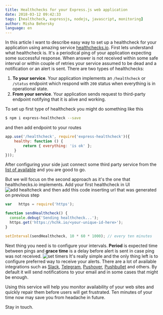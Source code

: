 ```yaml
---
title: Healthchecks for your Express.js web application
date: 2018-03-12 09:42:33
tags: [healthcheck, expressjs, nodejs, javascript, monitoring]
author: Misha Behersky
language: en
---
```


In this article I want to describe easy way to set up a healthcheck for your application using amazing service [healthchecks.io](https://healthchecks.io). First lets understand what healthcheck is. It's a periodical ping of your application expecting some successful response. When answer is not received within some safe interval or within couple of retries your service assumed to be dead and a notification or an alert is sent. There are two types of healthchecks:
1. **To your service**. Your application implements an `/healthcheck` or `/status` endpoint which respond with `200` status when everything is in operational state.
2. **From your service**. Your application sends request to third-party endpoint notifying that it is alive and working.

To set up first type of healthcheck you might do something like this

```bash
$ npm i express-healthcheck --save
```

and then add endpoint to your routes

```javascript
app.use('/healthcheck', require('express-healthcheck')({
    healthy: function () {
        return { everything: 'is ok' };
    }
}));
```

After configuring your side just connect some third party service from the [list of available](https://www.hongkiat.com/blog/monitor-website-up-downtime-30-free-web-services-and-tools/) and you are good to go.

But we will focus on the second approach as it's the one that healthchecks.io implements. Add your first healthcheck in UI
![add healtcheck](/old/article/199370e0dbe732b3a3bee487c5049077.png)
and then add this code inserting url that was generated on previous step

```javascript
var   https = require('https');

function sendHealthcheck() {
  console.debug('Sending healthcheck...');
  https.get('https://hchk.io/<your-unique-id-here>');
}

setInterval(sendHealthcheck, 10 * 60 * 1000); // every ten minutes
```

Next thing you need is to configure your intervals. **Period** is expected time between pings and **grace time** is a delay before alert is sent in case ping was not received.
![set timers](/old/article/52e3652a57a63bb6bad100f54f93c99f.png)
It's really simple and the only thing left is to configure preferred way to receive your alerts. There are a lot of available integrations such as [Slack](https://slack.com), [Telegram](https://telegram.org/), [Pushover](https://pushover.net/), [Pushbullet](https://www.pushbullet.com/) and others. By default it will send notifications to your email and in some cases that might be enough.

Using this service will help you monitor availability of your web sites and quickly repair them before users will get frustrated. Ten minutes of your time now may save you from headache in future.

Stay in touch.
